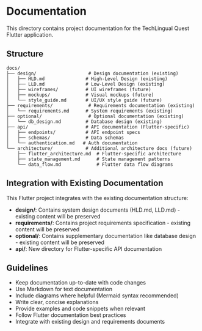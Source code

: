 # Documentation

This directory contains project documentation for the TechLingual Quest Flutter application.

## Structure

```
docs/
├── design/                   # Design documentation (existing)
│   ├── HLD.md               # High-Level Design (existing)
│   ├── LLD.md               # Low-Level Design (existing)
│   ├── wireframes/          # UI wireframes (future)
│   ├── mockups/             # Visual mockups (future)
│   └── style_guide.md       # UI/UX style guide (future)
├── requirements/             # Requirements documentation (existing)
│   └── requirements.md      # System requirements (existing)
├── optional/                 # Optional documentation (existing)
│   └── db_design.md         # Database design (existing)
├── api/                     # API documentation (Flutter-specific)
│   ├── endpoints/           # API endpoint specs
│   ├── schemas/             # Data schemas
│   └── authentication.md   # Auth documentation
└── architecture/            # Additional architecture docs (future)
    ├── flutter_architecture.md  # Flutter-specific architecture
    ├── state_management.md      # State management patterns
    └── data_flow.md             # Flutter data flow diagrams
```

## Integration with Existing Documentation

This Flutter project integrates with the existing documentation structure:

- **design/**: Contains system design documents (HLD.md, LLD.md) - existing content will be preserved
- **requirements/**: Contains project requirements specification - existing content will be preserved  
- **optional/**: Contains supplementary documentation like database design - existing content will be preserved
- **api/**: New directory for Flutter-specific API documentation

## Guidelines

- Keep documentation up-to-date with code changes
- Use Markdown for text documentation
- Include diagrams where helpful (Mermaid syntax recommended)
- Write clear, concise explanations
- Provide examples and code snippets when relevant
- Follow Flutter documentation best practices
- Integrate with existing design and requirements documents